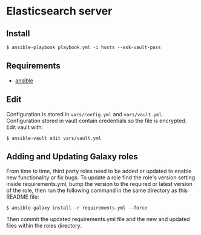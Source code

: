 # Elasticsearch server

## Install

```shell
$ ansible-playbook playbook.yml -i hosts --ask-vault-pass
```

## Requirements
 * [ansible](https://docs.ansible.com/ansible/latest/installation_guide/intro_installation.html)

## Edit

Configuration is stored in `vars/config.yml` and `vars/vault.yml`. Configuration stored in vault contain credentials so the file is encrypted. Edit vault with:
```shell
$ ansible-vault edit vars/vault.yml
```

## Adding and Updating Galaxy roles

From time to time, third party roles need to be added or updated to enable new
functionality or fix bugs. To update a role find the role's version setting
inside requirements.yml, bump the version to the required or latest version
of the role, then run the following command in the
same directory as this README file:

```shell
$ ansible-galaxy install -r requirements.yml --force
```

Then commit the updated requirements.yml file and the new and updated files
within the roles directory.
